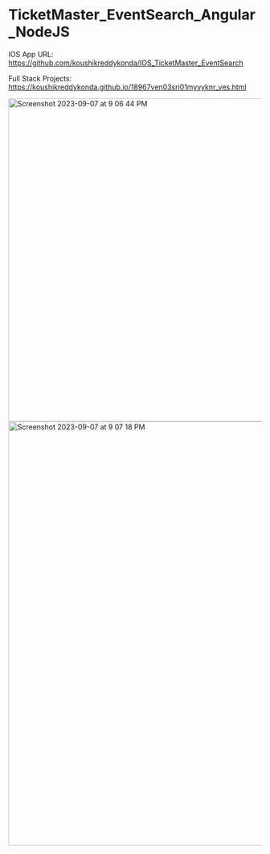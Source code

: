 # TicketMaster_EventSearch_Angular_NodeJS

IOS App URL: https://github.com/koushikreddykonda/IOS_TicketMaster_EventSearch

Full Stack Projects: https://koushikreddykonda.github.io/18967ven03sri01myvyknr_ves.html

<img width="642" alt="Screenshot 2023-09-07 at 9 06 44 PM" src="https://github.com/koushikreddykonda/TicketMaster_EventSearch_Angular_NodeJS/assets/122440945/abe5ffbf-7150-4f16-afbc-1c54cd827504">
<img width="842" alt="Screenshot 2023-09-07 at 9 07 18 PM" src="https://github.com/koushikreddykonda/TicketMaster_EventSearch_Angular_NodeJS/assets/122440945/94685735-8c30-46f0-879b-a3127800de8a">
